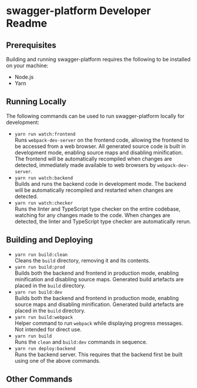 # swagger-platform Developer Readme

## Prerequisites
Building and running swagger-platform requires the following to be installed on
your machine:
 * Node.js
 * Yarn

## Running Locally
The following commands can be used to run swagger-platform locally for
development:
 * `yarn run watch:frontend` \
   Runs `webpack-dev-server` on the frontend code, allowing the frontend to be
   accessed from a web browser. All generated source code is built in
   development mode, enabling source maps and disabling minification. The
   frontend will be automatically recompiled when changes are detected,
   immediately made available to web browsers by `webpack-dev-server`.
 * `yarn run watch:backend` \
   Builds and runs the backend code in development mode. The backend will be
   automatically recompiled and restarted when changes are detected.
 * `yarn run watch:checker` \
   Runs the linter and TypeScript type checker on the entire codebase, watching
   for any changes made to the code. When changes are detected, the linter and
   TypeScript type checker are automatically rerun.

## Building and Deploying
 * `yarn run build:clean` \
   Cleans the `build` directory, removing it and its contents.
 * `yarn run build:prod` \
   Builds both the backend and frontend in production mode, enabling
   minification and disabling source maps. Generated build artefacts are placed
   in the `build` directory.
 * `yarn run build:dev` \
   Builds both the backend and frontend in production mode, enabling source
   maps and disabling minification. Generated build artefacts are placed in the
   `build` directory.
 * `yarn run build:webpack` \
   Helper command to run `webpack` while displaying progress messages. Not
   intended for direct use.
 * `yarn run build` \
   Runs the `clean` and `build:dev` commands in sequence.
 * `yarn run deploy:backend` \
   Runs the backend server. This requires that the backend first be built using
   one of the above commands.

## Other Commands
